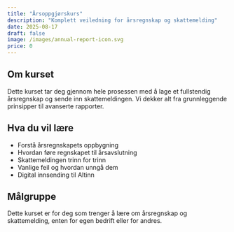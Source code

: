 ```yaml
---
title: "Årsoppgjørskurs"
description: "Komplett veiledning for årsregnskap og skattemelding"
date: 2025-08-17
draft: false
image: /images/annual-report-icon.svg
price: 0
---
```


## Om kurset
Dette kurset tar deg gjennom hele prosessen med å lage et fullstendig årsregnskap og sende inn skattemeldingen. Vi dekker alt fra grunnleggende prinsipper til avanserte rapporter.

## Hva du vil lære

- Forstå årsregnskapets oppbygning
- Hvordan føre regnskapet til årsavslutning
- Skattemeldingen trinn for trinn
- Vanlige feil og hvordan unngå dem
- Digital innsending til Altinn

## Målgruppe
Dette kurset er for deg som trenger å lære om årsregnskap og skattemelding, enten for egen bedrift eller for andres.
